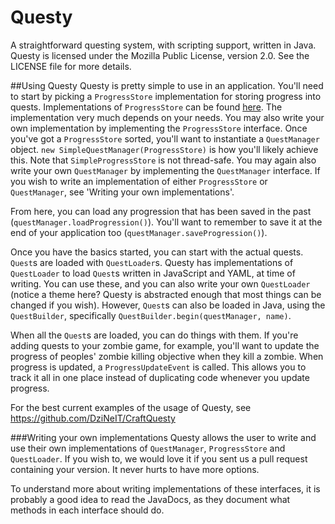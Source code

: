 Questy
======

A straightforward questing system, with scripting support, written in Java. Questy is licensed under the Mozilla Public License, version 2.0. See the LICENSE file for more details.

##Using Questy
Questy is pretty simple to use in an application. You'll need to start by picking a `ProgressStore` implementation for storing progress into quests. Implementations of `ProgressStore` can be found [here](https://github.com/VolumetricPixels/Questy/tree/master/src/main/java/com/volumetricpixels/questy/storage/store). The implementation very much depends on your needs. You may also write your own implementation by implementing the `ProgressStore` interface. Once you've got a `ProgressStore` sorted, you'll want to instantiate a `QuestManager` object. `new SimpleQuestManager(ProgressStore)` is how you'll likely achieve this. Note that `SimpleProgressStore` is not thread-safe. You may again also write your own `QuestManager` by implementing the `QuestManager` interface. If you wish to write an implementation of either `ProgressStore` or `QuestManager`, see 'Writing your own implementations'.

From here, you can load any progression that has been saved in the past (`questManager.loadProgression()`). You'll want to remember to save it at the end of your application too (`questManager.saveProgression()`).

Once you have the basics started, you can start with the actual quests. `Quest`s are loaded with `QuestLoader`s. Questy has implementations of `QuestLoader` to load `Quest`s written in JavaScript and YAML, at time of writing. You can use these, and you can also write your own `QuestLoader` (notice a theme here? Questy is abstracted enough that most things can be changed if you wish). However, `Quest`s can also be loaded in Java, using the `QuestBuilder`, specifically `QuestBuilder.begin(questManager, name)`.

When all the `Quest`s are loaded, you can do things with them. If you're adding quests to your zombie game, for example, you'll want to update the progress of peoples' zombie killing objective when they kill a zombie. When progress is updated, a `ProgressUpdateEvent` is called. This allows you to track it all in one place instead of duplicating code whenever you update progress.

For the best current examples of the usage of Questy, see https://github.com/DziNeIT/CraftQuesty

###Writing your own implementations
Questy allows the user to write and use their own implementations of `QuestManager`, `ProgressStore` and `QuestLoader`. If you wish to, we would love it if you sent us a pull request containing your version. It never hurts to have more options.

To understand more about writing implementations of these interfaces, it is probably a good idea to read the JavaDocs, as they document what methods in each interface should do.
